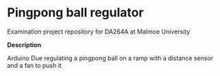 # Pingpong ball regulator
Examination project repository for DA264A at Malmoe University

**Description**

Arduino Due regulating a pingpong ball on a ramp with a distance sensor and a fan to push it
